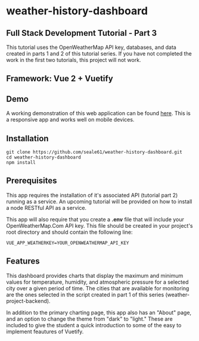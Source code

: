 # weather-history-dashboard
## Full Stack Development Tutorial - Part 3
This tutorial uses the OpenWeatherMap API key, databases, and data created in parts 1 and 2 of this tutorial series. If you have not completed the work in the first two tutorials, this project will not work.  

## Framework: Vue 2 + Vuetify
## Demo
A working demonstration of this web application can be found [here](https://weathertrend.infovitale.org). This is a responsive app and works well on mobile devices.  

## Installation  
    git clone https://github.com/seale61/weather-history-dashboard.git
    cd weather-history-dashboard
    npm install

## Prerequisites

This app requires the installation of it's associated API (tutorial part 2) running as a service. An upcoming tutorial will be provided on how to install a node RESTful API as a service.  

This app will also require that you create a **.env** file that will include your OpenWeatherMap.Com API key. This file should be created in your project's root directory and should contain the following line:

    VUE_APP_WEATHERKEY=YOUR_OPENWEATHERMAP_API_KEY

## Features  
This dashboard provides charts that display the maximum and minimum values for temperature, humidity, and atmospheric pressure for a selected city over a given period of time. The cities that are available for monitoring are the ones selected in the script created in part 1 of this series (weather-project-backend).  

In addition to the primary charting page, this app also has an "About" page, and an option to change the theme from "dark" to "light." These are included to give the student a quick introduction to some of the easy to implement feautures of Vuetify.
